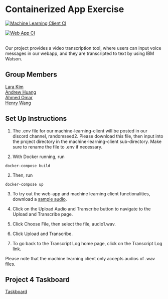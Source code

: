 # Containerized App Exercise
[![Machine Learning Client CI](https://github.com/software-students-fall2023/4-containerized-app-exercise-team-random-seed-2/actions/workflows/ml_client_ci.yml/badge.svg)](https://github.com/software-students-fall2023/4-containerized-app-exercise-team-random-seed-2/actions/workflows/ml_client_ci.yml)

[![Web App CI](https://github.com/software-students-fall2023/4-containerized-app-exercise-team-random-seed-2/actions/workflows/web_app_ci.yml/badge.svg)](https://github.com/software-students-fall2023/4-containerized-app-exercise-team-random-seed-2/actions/workflows/web_app_ci.yml)

<br>
Our project provides a video transcription tool, where users can input voice messages in our webapp, and they are transcripted to text by using IBM Watson.

## Group Members 
[Lara Kim](https://github.com/larahynkim) <br>
[Andrew Huang](https://github.com/andrewhuanggg) <br>
[Ahmed Omar](https://github.com/ahmed-o-324) <br>
[Henry Wang](https://github.com/fishlesswater) <br>

## Set Up Instructions 
1. The .env file for our machine-learning-client will be posted in our discord channel, randomseed2. Please download this file, then input into the project directory in the machine-learning-client sub-directory. Make sure to rename the file to .env if necessary. 

2. With Docker running, run 
```
docker-compose build
```
2. Then, run 
```
docker-compose up
```
3. To try out the web-app and machine learning client functionalities, download a [sample audio](machine-learning-client/audio_files/audio1.wav). 

4. Click on the Upload Audio and Transcribe button to navigate to the Upload and Transcribe page. 

5. Click Choose File, then select the file, audio1.wav. 

6. Click Upload and Transcribe. 

7. To go back to the Transcript Log home page, click on the Transcript Log link. 

Please note that the machine learning client only accepts audios of .wav files. 

## Project 4 Taskboard 
[Taskboard](https://github.com/orgs/software-students-fall2023/projects/92)

